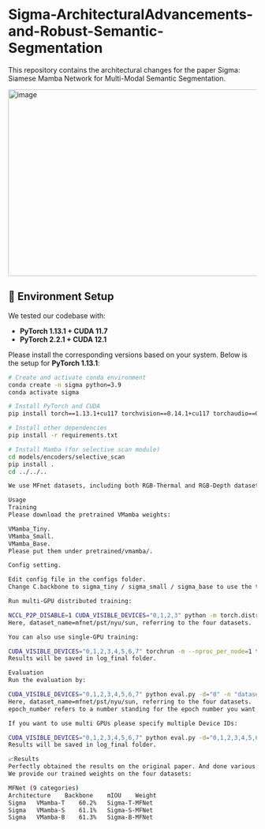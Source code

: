 # Sigma-ArchitecturalAdvancements-and-Robust-Semantic-Segmentation

This repository contains the architectural changes for the paper Sigma: Siamese Mamba Network for Multi-Modal Semantic Segmentation.

<img width="1029" height="378" alt="image" src="https://github.com/user-attachments/assets/dcc2dd62-7411-41f6-9705-e7eed80bc464" />

## 🔧 Environment Setup

We tested our codebase with:

- **PyTorch 1.13.1 + CUDA 11.7**  
- **PyTorch 2.2.1 + CUDA 12.1**

Please install the corresponding versions based on your system. Below is the setup for **PyTorch 1.13.1**:

```bash
# Create and activate conda environment
conda create -n sigma python=3.9
conda activate sigma

# Install PyTorch and CUDA
pip install torch==1.13.1+cu117 torchvision==0.14.1+cu117 torchaudio==0.13.1 --extra-index-url https://download.pytorch.org/whl/cu117

# Install other dependencies
pip install -r requirements.txt

# Install Mamba (for selective scan module)
cd models/encoders/selective_scan
pip install .
cd ../../..

We use MFnet datasets, including both RGB-Thermal and RGB-Depth datasets.

Usage
Training
Please download the pretrained VMamba weights:

VMamba_Tiny.
VMamba_Small.
VMamba_Base.
Please put them under pretrained/vmamba/.

Config setting.

Edit config file in the configs folder.
Change C.backbone to sigma_tiny / sigma_small / sigma_base to use the three versions of Sigma.

Run multi-GPU distributed training:

NCCL_P2P_DISABLE=1 CUDA_VISIBLE_DEVICES="0,1,2,3" python -m torch.distributed.launch --nproc_per_node=4  --master_port 29502 train.py -p 29502 -d 0,1,2,3 -n "dataset_name"
Here, dataset_name=mfnet/pst/nyu/sun, referring to the four datasets.

You can also use single-GPU training:

CUDA_VISIBLE_DEVICES="0,1,2,3,4,5,6,7" torchrun -m --nproc_per_node=1 train.py -p 29501 -d 0 -n "dataset_name" 
Results will be saved in log_final folder.

Evaluation
Run the evaluation by:

CUDA_VISIBLE_DEVICES="0,1,2,3,4,5,6,7" python eval.py -d="0" -n "dataset_name" -e="epoch_number" -p="visualize_savedir"
Here, dataset_name=mfnet/pst/nyu/sun, referring to the four datasets.
epoch_number refers to a number standing for the epoch number you want to evaluate with. You can also use a .pth checkpoint path directly for epoch_number to test for a specific weight.

If you want to use multi GPUs please specify multiple Device IDs:

CUDA_VISIBLE_DEVICES="0,1,2,3,4,5,6,7" python eval.py -d="0,1,2,3,4,5,6,7" -n "dataset_name" -e="epoch_number" -p="visualize_savedir"
Results will be saved in log_final folder.

📈Results
Perfectly obtained the results on the original paper. And done various chnages in architecture for obtaining the hidden information and geeting some novality in the tasks we performed.
We provide our trained weights on the four datasets:

MFNet (9 categories)
Architecture	Backbone	mIOU	Weight
Sigma	VMamba-T	60.2%	Sigma-T-MFNet
Sigma	VMamba-S	61.1%	Sigma-S-MFNet
Sigma	VMamba-B	61.3%	Sigma-B-MFNet
